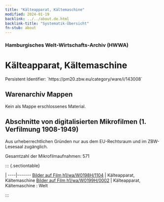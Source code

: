 ```yaml
---
title: "Kälteapparat, Kältemaschine"
modified: 2024-01-19
backlink: ../../about.de.html
backlink-title: "Systematik-Übersicht"
fn-stub: about
---
```


### Hamburgisches Welt-Wirtschafts-Archiv (HWWA)

# Kälteapparat, Kältemaschine

<div class="hint">Persistent Identifier: `https://pm20.zbw.eu/category/ware/i/143008`</div>







## Warenarchiv Mappen





Kein als Mappe erschlossenes Material.



<a id="filmsections" />

## Abschnitte von digitalisierten Mikrofilmen (1. Verfilmung 1908-1949)

<p>Aus urheberrechtlichen Gründen nur aus dem EU-Rechtsraum und im ZBW-Lesesaal zugänglich.</p>


<p>Gesamtzahl der Mikrofilmaufnahmen: 571</p>





::: {.sectiontable}

 | 
----|-------
<a class="btn" href="https://pm20.zbw.eu/film/h1/wa/W0198H/1104" rel="nofollow">Bilder auf Film h1/wa/W0198H/1104</a> | Kälteapparat, Kältemaschine
<a class="btn" href="https://pm20.zbw.eu/film/h1/wa/W0199H/0002" rel="nofollow">Bilder auf Film h1/wa/W0199H/0002</a> | Kälteapparat, Kältemaschine : Welt


:::
















